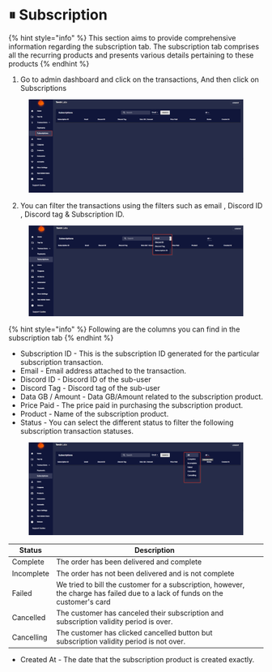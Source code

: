 # ⏸ Subscription

{% hint style="info" %}
This section aims to provide comprehensive information regarding the subscription tab. The subscription tab comprises all the recurring products and presents various details pertaining to these products
{% endhint %}

1. Go to admin dashboard and click on the transactions, And then click on Subscriptions

<figure><img src="../../.gitbook/assets/2023-04-07 15_44_22-TorchLabs - Dashboard.png" alt=""><figcaption></figcaption></figure>

2. You can filter the transactions using the filters such as email , Discord ID ,  Discord tag & Subscription ID.

<figure><img src="../../.gitbook/assets/2 (15).png" alt=""><figcaption></figcaption></figure>

{% hint style="info" %}
Following are the columns you can find in the subscription tab
{% endhint %}

* Subscription ID - This is the subscription ID generated for the particular subscription transaction.
* Email - Email address attached to the transaction.
* Discord ID - Discord ID of the sub-user&#x20;
* Discord Tag - Discord tag of the sub-user
* Data GB / Amount - Data GB/Amount related to the subscription product.
* Price Paid - The price paid in purchasing the subscription product.
* Product - Name of the subscription product.
* Status - You can select the different status to filter the following subscription transaction statuses.

<figure><img src="../../.gitbook/assets/1 (17).png" alt=""><figcaption></figcaption></figure>

| Status     | Description                                                                                                                    |   |
| ---------- | ------------------------------------------------------------------------------------------------------------------------------ | - |
| Complete   | The order has been delivered and complete                                                                                      |   |
| Incomplete | The order has not been delivered and is not complete                                                                           |   |
| Failed     | We tried to bill the customer for a subscription, however, the charge has failed due to a lack of funds on the customer's card |   |
| Cancelled  | The customer has canceled their subscription and subscription validity period is over.                                         |   |
| Cancelling | The customer has clicked cancelled button but subscription validity period is not over.                                        |   |

* Created At - The date that the subscription product is created exactly.&#x20;

